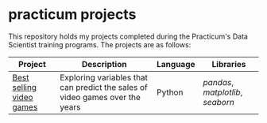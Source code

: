 # practicum projects

This repository holds my projects completed during the Practicum's Data Scientist training programs. The projects are as follows:


Project | Description | Language | Libraries
------- | ----------- | -------- | ---------
[Best selling video games](https://github.com/eknery/practicum_projects/tree/main/project_best_selling_video_games) | Exploring variables that can predict the sales of video games over the years | Python | *pandas*, *matplotlib*, *seaborn*
